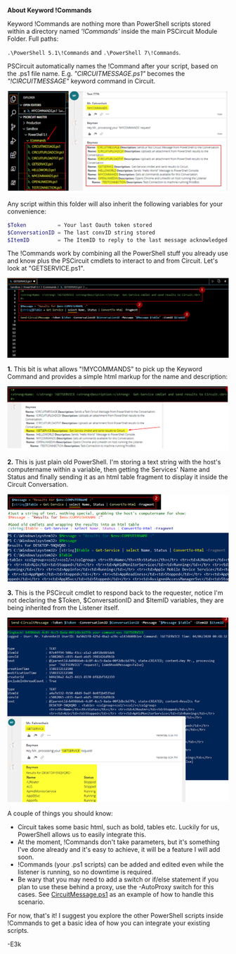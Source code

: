 **About Keyword !Commands**

Keyword !Commands are nothing more than PowerShell scripts stored within a directory named *'!Commands'* inside the main PSCircuit Module Folder. 
Full paths: 

`.\PowerShell 5.1\!Commands` and `.\PowerShell 7\!Commands`.

PSCircuit automatically names the !Command after your script, based on the .ps1 file name. E.g. *"CIRCUITMESSAGE.ps1"* becomes the *"!CIRCUITMESSAGE"* keyword command in Circuit.

![image](uploads/2d283ec8a7fce7858235c0f3af3974bf/image.png)

Any script within this folder will also inherit the following variables for your convenience:

```powershell
$Token          = Your last Oauth token stored
$ConversationID = The last convID string stored
$ItemID         = The ItemID to reply to the last message acknowledged by the Bot
```
The !Commands work by combining all the PowerShell stuff you already use and know plus the PSCircuit cmdlets to interact to and from Circuit. Let's look at "GETSERVICE.ps1".

![image](uploads/821b7225eaef4c3cd34b5761eef243e8/image.png)

**1.** This bit is what allows "!MYCOMMANDS" to pick up the Keyword Command and provides a simple html markup for the name and description:

![image](uploads/fc3ae927bcacca9e1e862c6de2d632f3/image.png)
  
**2.**  This is just plain old PowerShell. I'm storing a text string with the host's computername within a variable, then getting the Services' Name and Status and finally sending it as an html table fragment to display it inside the Circuit Conversation.

![image](uploads/06f153bd2e6fdca1df1fc53266c2f8a0/image.png)

**3.** This is the PSCircuit cmdlet to respond back to the requester, notice I'm not declaring the $Token, $ConversationID and $ItemID variables, they are being inherited from the Listener itself.

![image](uploads/d0cc7c175da8c796a8e1a332c48a4e6e/image.png)

A couple of things you should know:

*  Circuit takes some basic html, such as bold, tables etc. Luckily for us, PowerShell allows us to easily integrate this.
*  At the moment, !Commands don't take parameters, but it's something I've done already and it's easy to achieve, it will be a feature I will add soon.
*  !Commands (your .ps1 scripts) can be added and edited even while the listener is running, so no downtime is required.
*  Be wary that you may need to add a switch or if/else statement if you plan to use these behind a proxy, use the -AutoProxy switch for this cases. See [CircuitMessage.ps1](https://git.atosone.com/ericksevilla/pscircuit/-/blob/master/PowerShell%205.1/!Commands/CIRCUITMESSAGE.ps1) as an example of how to handle this scenario.

For now, that's it! I suggest you explore the other PowerShell scripts inside !Commands to get a basic idea of how you can integrate your existing scripts.

-E3k
